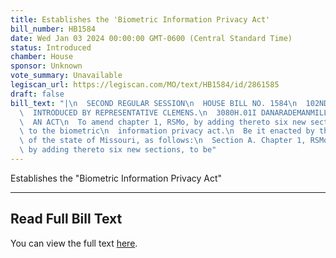 ```yaml
---
title: Establishes the 'Biometric Information Privacy Act'
bill_number: HB1584
date: Wed Jan 03 2024 00:00:00 GMT-0600 (Central Standard Time)
status: Introduced
chamber: House
sponsor: Unknown
vote_summary: Unavailable
legiscan_url: https://legiscan.com/MO/text/HB1584/id/2861585
draft: false
bill_text: "|\n  SECOND REGULAR SESSION\n  HOUSE BILL NO. 1584\n  102ND GENERAL ASSEMBLY\n\
  \  INTRODUCED BY REPRESENTATIVE CLEMENS.\n  3080H.01I DANARADEMANMILLER,ChiefClerk\n\
  \  AN ACT\n  To amend chapter 1, RSMo, by adding thereto six new sections relating\
  \ to the biometric\n  information privacy act.\n  Be it enacted by the General Assembly\
  \ of the state of Missouri, as follows:\n  Section A. Chapter 1, RSMo, is amended\
  \ by adding thereto six new sections, to be"
---
```

Establishes the "Biometric Information Privacy Act"

---

## Read Full Bill Text

You can view the full text [here](https://legiscan.com/MO/text/HB1584/id/2861585).
